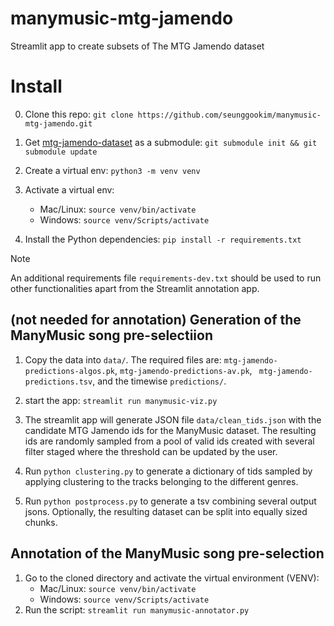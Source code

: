 # manymusic-mtg-jamendo
Streamlit app to create subsets of The MTG Jamendo dataset


# Install

0. Clone this repo:  `git clone https://github.com/seunggookim/manymusic-mtg-jamendo.git`

1. Get [mtg-jamendo-dataset](https://github.com/MTG/mtg-jamendo-dataset) as a submodule:  `git submodule init && git submodule update`

2. Create a virtual env:  `python3 -m venv venv`
3. Activate a virtual env:
   - Mac/Linux: `source venv/bin/activate`
   - Windows: `source venv/Scripts/activate`

4. Install the Python dependencies:  `pip install -r requirements.txt`

> [!NOTE]  
> An additional requirements file `requirements-dev.txt` should be used to run other functionalities apart from the Streamlit annotation app.

## (not needed for annotation) Generation of the ManyMusic song pre-selectiion

1. Copy the data into `data/`.
The required files are: `mtg-jamendo-predictions-algos.pk`, `mtg-jamendo-predictions-av.pk`, ` mtg-jamendo-predictions.tsv`, and the timewise `predictions/`.

2. start the app: `streamlit run manymusic-viz.py`

3. The streamlit app will generate JSON file `data/clean_tids.json` with the candidate MTG Jamendo ids for the ManyMusic dataset. The resulting ids are randomly sampled from a pool of valid ids created with several filter staged where the threshold can be updated by the user.

4. Run `python clustering.py` to generate a dictionary of tids sampled by applying clustering to the tracks belonging to the different genres. 

5. Run `python postprocess.py` to generate a tsv combining several output jsons. Optionally, the resulting dataset can be split into equally sized chunks.

## Annotation of the ManyMusic song pre-selection

1. Go to the cloned directory and activate the virtual environment (VENV):
   - Mac/Linux: `source venv/bin/activate`
   - Windows: `source venv/Scripts/activate`
2. Run the script: `streamlit run manymusic-annotator.py`
